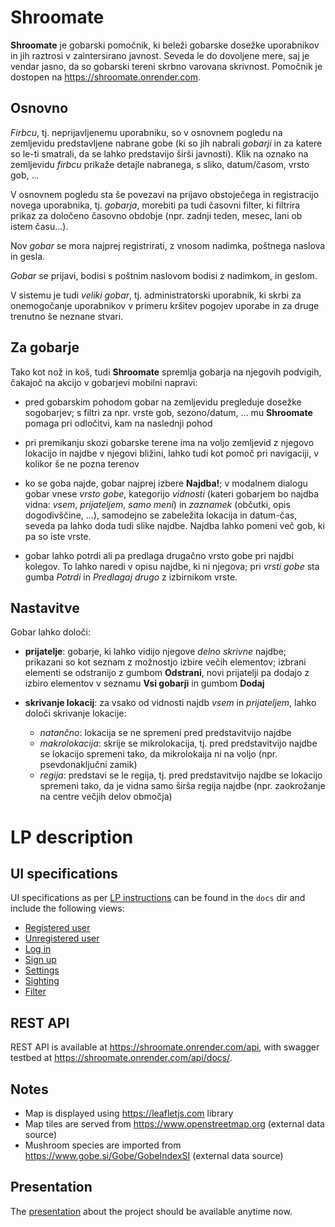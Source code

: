 # Shroomate

**Shroomate** je gobarski pomočnik, ki beleži gobarske dosežke uporabnikov in jih raztrosi v zaintersirano javnost. Seveda le do dovoljene mere, saj je vendar jasno, da so gobarski tereni skrbno varovana skrivnost.
Pomočnik je dostopen na https://shroomate.onrender.com. 

## Osnovno

*Firbcu*, tj. neprijavljenemu uporabniku, so v osnovnem pogledu na zemljevidu predstavljene nabrane gobe (ki so jih nabrali *gobarji* in za katere so le-ti smatrali, da se lahko predstavijo širši javnosti). Klik na oznako na zemljevidu *firbcu* prikaže detajle nabranega, s sliko, datum/časom, vrsto gob, ...

V osnovnem pogledu sta še povezavi na prijavo obstoječega in registracijo novega uporabnika, tj. *gobarja*, morebiti pa tudi časovni filter, ki filtrira prikaz za določeno časovno obdobje (npr. zadnji teden, mesec, lani ob istem času...).

Nov *gobar* se mora najprej registrirati, z vnosom nadimka, poštnega naslova in gesla.

*Gobar* se prijavi, bodisi s poštnim naslovom bodisi z nadimkom, in geslom.

V sistemu je tudi *veliki gobar*, tj. administratorski uporabnik, ki skrbi za onemogočanje uporabnikov v primeru kršitev pogojev uporabe in za druge trenutno še neznane stvari.

## Za gobarje

Tako kot nož in koš, tudi **Shroomate** spremlja gobarja na njegovih podvigih, čakajoč na akcijo v gobarjevi mobilni napravi:

- pred gobarskim pohodom gobar na zemljevidu pregleduje dosežke sogobarjev; s filtri za npr. vrste gob, sezono/datum, ... mu **Shroomate** pomaga pri odločitvi, kam na naslednji pohod

- pri premikanju skozi gobarske terene ima na voljo zemljevid z njegovo lokacijo in najdbe v njegovi bližini, lahko tudi kot pomoč pri navigaciji, v kolikor še ne pozna terenov

- ko se goba najde, gobar najprej izbere **Najdba!**; v modalnem dialogu gobar vnese *vrsto gobe*, kategorijo *vidnosti* (kateri gobarjem bo najdba vidna: *vsem*, *prijateljem*, *samo meni*) in *zaznamek* (občutki, opis dogodivščine, ...), samodejno se zabeležita lokacija in datum-čas, seveda pa lahko doda tudi slike najdbe. Najdba lahko pomeni več gob, ki pa so iste vrste.

- gobar lahko potrdi ali pa predlaga drugačno vrsto gobe pri najdbi kolegov. To lahko naredi v opisu najdbe, ki ni njegova; pri *vrsti gobe* sta gumba *Potrdi* in *Predlagaj drugo* z izbirnikom vrste.

## Nastavitve

Gobar lahko določi:

- **prijatelje**: gobarje, ki lahko vidijo njegove *delno skrivne* najdbe; prikazani so kot seznam z možnostjo izbire večih elementov; izbrani elementi se odstranijo z gumbom **Odstrani**, novi prijatelji pa dodajo z izbiro elementov v seznamu **Vsi gobarji** in gumbom **Dodaj**

- **skrivanje lokacij**: za vsako od vidnosti najdb *vsem* in *prijateljem*, lahko določi skrivanje lokacije:
  - *natančno*: lokacija se ne spremeni pred predstavitvijo najdbe
  - *makrolokacija*: skrije se mikrolokacija, tj. pred predstavitvijo najdbe se lokacijo spremeni tako, da mikrolokaija ni na voljo (npr. psevdonaključni zamik)
  - *regija*: predstavi se le regija, tj. pred predstavitvijo najdbe se lokacijo spremeni tako, da je vidna samo širša regija najdbe (npr. zaokrožanje na centre večjih delov območja)

# LP description

## UI specifications

UI specifications as per [LP instructions](https://teaching.lavbic.net/DevOps/WebDev/backend/LP.html#LP11) can be found in the `docs` dir and include the following views:

- [Registered user](docs/registered.md)
- [Unregistered user](docs/unregistered.md)
- [Log in](docs/login.md)
- [Sign up](docs/signup.md)
- [Settings](docs/settings.md)
- [Sighting](docs/sighting.md)
- [Filter](docs/filter.md)
  
## REST API

REST API is available at https://shroomate.onrender.com/api, with swagger testbed at https://shroomate.onrender.com/api/docs/.

## Notes

- Map is displayed using https://leafletjs.com library
- Map tiles are served from https://www.openstreetmap.org (external data source)
- Mushroom species are imported from https://www.gobe.si/Gobe/GobeIndexSI (external data source)

## Presentation

The [presentation](https://docs.google.com/presentation/d/e/2PACX-1vT07qE-whpL6psH0vZB5EhW-t2tGuDjfIVpu3UjbD02Wp2ViQk3ij4JNzZDGmqCkzrzk-lOyPZUI_M4/pub?start=false&loop=false&slide=id.g25f6af9dd6_0_0) about the project should be available anytime now.
